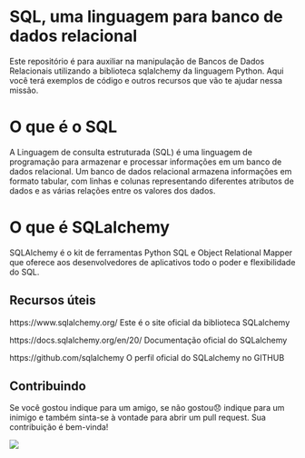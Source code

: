 <!DOCTYPE html>
<html>
  <head>
   
  </head>
  <body>
   
   
   <h1>SQL, uma linguagem para banco de dados relacional</h1>
    <p>Este repositório é para auxiliar na manipulação de Bancos de Dados Relacionais utilizando a biblioteca sqlalchemy da linguagem Python. Aqui você terá exemplos de código e outros recursos que vão te ajudar nessa missão.</p>
    
   <h1>O que é o SQL</h1>
   <p>A Linguagem de consulta estruturada (SQL) é uma linguagem de programação para armazenar e processar informações em um banco de dados relacional. Um banco de dados relacional armazena informações em formato tabular, com linhas e colunas representando diferentes atributos de dados e as várias relações entre os valores dos dados.</p>
  
  <h1>O que é SQLalchemy</h1>
  <p>SQLAlchemy é o kit de ferramentas Python SQL e Object Relational Mapper que oferece aos desenvolvedores de aplicativos todo o poder e flexibilidade do SQL.</p>
  
  <h2>Recursos úteis </h2>
  <p>https://www.sqlalchemy.org/  Este é o site oficial da biblioteca SQLalchemy</p>
  <p>https://docs.sqlalchemy.org/en/20/ Documentação oficial do SQLalchemy</p>
  <p>https://github.com/sqlalchemy  O perfil oficial do SQLalchemy no GITHUB </p>
    
    
    
   <h2>Contribuindo</h2>

  <p>Se você gostou indique para um amigo, se não gostou😞 indique para um inimigo e também sinta-se à vontade para abrir um pull request. Sua contribuição é bem-vinda!</p>
 <img src= "https://editor.analyticsvidhya.com/uploads/36882wired1.gif">
  </body>
</html>
